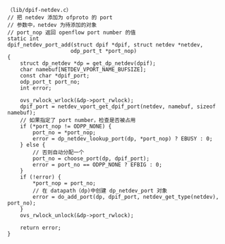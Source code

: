 
    （lib/dpif-netdev.c）
    // 把 netdev 添加为 ofproto 的 port
    // 参数中，netdev 为待添加的对象
    // port_nop 返回 openflow port number 的值
    static int
    dpif_netdev_port_add(struct dpif *dpif, struct netdev *netdev,
                        odp_port_t *port_nop)
    {
        struct dp_netdev *dp = get_dp_netdev(dpif);
        char namebuf[NETDEV_VPORT_NAME_BUFSIZE];
        const char *dpif_port;
        odp_port_t port_no;
        int error;

        ovs_rwlock_wrlock(&dp->port_rwlock);
        dpif_port = netdev_vport_get_dpif_port(netdev, namebuf, sizeof namebuf);
        // 如果指定了 port number，检查是否被占用
        if (*port_nop != ODPP_NONE) {
            port_no = *port_nop;
            error = dp_netdev_lookup_port(dp, *port_nop) ? EBUSY : 0;
        } else {
            // 否则自动分配一个
            port_no = choose_port(dp, dpif_port);
            error = port_no == ODPP_NONE ? EFBIG : 0;
        }
        if (!error) {
            *port_nop = port_no;
            // 在 datapath（dp)中创建 dp_netdev_port 对象
            error = do_add_port(dp, dpif_port, netdev_get_type(netdev), port_no);
        }
        ovs_rwlock_unlock(&dp->port_rwlock);

        return error;
    }

